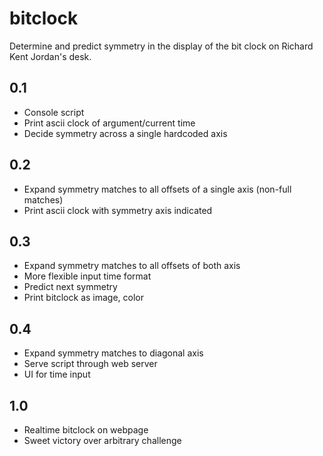 bitclock
========

Determine and predict symmetry in the display of the bit clock on Richard Kent Jordan's desk.

## 0.1
- Console script
- Print ascii clock of argument/current time
- Decide symmetry across a single hardcoded axis
    
## 0.2
- Expand symmetry matches to all offsets of a single axis (non-full matches)
- Print ascii clock with symmetry axis indicated
    
## 0.3
- Expand symmetry matches to all offsets of both axis
- More flexible input time format
- Predict next symmetry
- Print bitclock as image, color
    
## 0.4
- Expand symmetry matches to diagonal axis
- Serve script through web server
- UI for time input
    
## 1.0
- Realtime bitclock on webpage
- Sweet victory over arbitrary challenge
